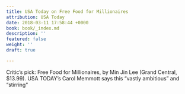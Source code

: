 ```yaml
---
title: USA Today on Free Food for Millionaires
attribution: USA Today
date: 2018-03-11 17:58:44 +0000
book: book/_index.md
description: ''
featured: false
weight: ''
draft: true

---
```

Critic’s pick: Free Food for Millionaires, by Min Jin Lee (Grand Central, $13.99). USA TODAY’s Carol Memmott says this “vastly ambitious” and “stirring"